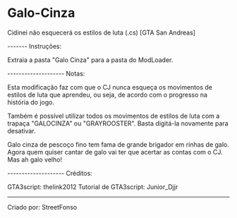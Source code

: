 # Galo-Cinza
Cidinei não esquecerá os estilos de luta (.cs) [GTA San Andreas]

------- Instruções:

Extraia a pasta "Galo Cinza" para a pasta do ModLoader.

-------------------- Notas:

Esta modificação faz com que o CJ nunca esqueça os movimentos de estilos de luta que aprendeu, ou seja, de acordo com o progresso na história do jogo.

Também é possível utilizar todos os movimentos de estilos de luta com a trapaça "GALOCINZA" ou "GRAYROOSTER". Basta digitá-la novamente para desativar.

Galo cinza de pescoço fino tem fama de grande brigador em rinhas de galo. Agora quem quiser cantar de galo vai ter que acertar as contas com o CJ. Mas ah galo velho!

-------------------- Créditos:

GTA3script: thelink2012
Tutorial de GTA3script: Junior_Djjr

--------------------

Criado por: StreetFonso
